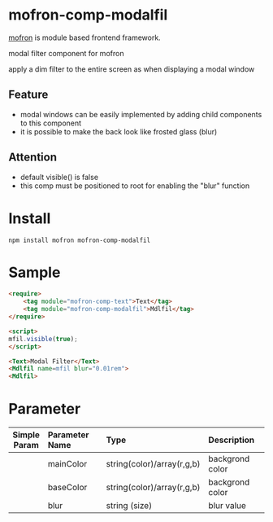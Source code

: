 # mofron-comp-modalfil
[mofron](https://mofron.github.io/mofron/) is module based frontend framework.

modal filter component for mofron

apply a dim filter to the entire screen as when displaying a modal window

## Feature
 - modal windows can be easily implemented by adding child components to this component
 - it is possible to make the back look like frosted glass (blur)
## Attention
 - default visible() is false
 - this comp must be positioned to root for enabling the "blur" function

# Install
```
npm install mofron mofron-comp-modalfil
```

# Sample
```html
<require>
    <tag module="mofron-comp-text">Text</tag>
    <tag module="mofron-comp-modalfil">Mdlfil</tag>
</require>

<script>
mfil.visible(true);
</script>

<Text>Modal Filter</Text>
<Mdlfil name=mfil blur="0.01rem">
<Mdlfil>
```
# Parameter

|Simple<br>Param | Parameter Name | Type | Description |
|:--------------:|:---------------|:-----|:------------|
| | mainColor | string(color)/array(r,g,b) | backgrond color |
| | baseColor | string(color)/array(r,g,b) | backgrond color |
| | blur | string (size) | blur value |

